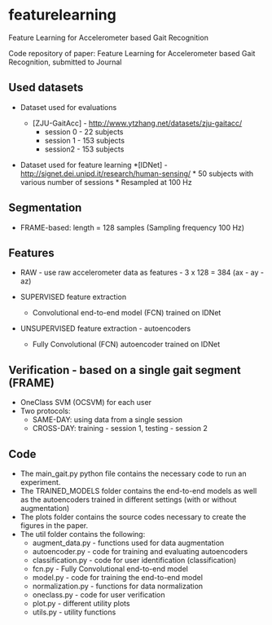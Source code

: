 # featurelearning

Feature Learning for Accelerometer based Gait Recognition

Code repository of paper: Feature Learning for Accelerometer based Gait Recognition, submitted to Journal


## Used datasets
* Dataset used for evaluations
   * [ZJU-GaitAcc] - http://www.ytzhang.net/datasets/zju-gaitacc/
      * session 0 - 22 subjects
      * session 1 - 153 subjects
      * session2 - 153 subjects
   
* Dataset used for feature learning
   *[IDNet] - http://signet.dei.unipd.it/research/human-sensing/
      * 50 subjects with various number of sessions
      * Resampled at 100 Hz


## Segmentation

* FRAME-based: length = 128 samples (Sampling frequency 100 Hz)



## Features
   * RAW - use raw accelerometer data as features - 3 x 128 = 384 (ax - ay - az) 
   * SUPERVISED feature extraction
      * Convolutional end-to-end model (FCN) trained on IDNet
	
   * UNSUPERVISED feature extraction - autoencoders
      * Fully Convolutional (FCN) autoencoder trained on IDNet
      
## Verification - based on a single gait segment (FRAME)
   * OneClass SVM (OCSVM) for each user
   * Two protocols:
      * SAME-DAY: using data from a single session  
      * CROSS-DAY: training - session 1, testing - session 2
            
## Code
  * The main_gait.py python file contains the necessary code to run an experiment.
  * The TRAINED_MODELS folder contains the end-to-end models as well as the autoencoders trained in different settings (with or without augmentation)
  * The plots folder contains the source codes necessary to create the figures in the paper.
  * The util folder contains the following:
    * augment_data.py - functions used for data augmentation
    * autoencoder.py - code for training and evaluating autoencoders
    * classification.py - code for user identification (classification)
    * fcn.py - Fully Convolutional end-to-end model
    * model.py - code for training the end-to-end model
    * normalization.py - functions for data normalization
    * oneclass.py - code for user verification
    * plot.py - different utility plots
    * utils.py - utility functions

  

   

